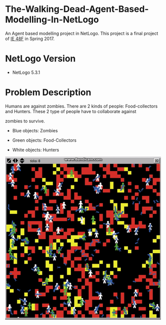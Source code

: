 # The-Walking-Dead-Agent-Based-Modelling-In-NetLogo

An Agent based modelling project in NetLogo. This project is a final project of [IE 48F](http://www.ie.boun.edu.tr/?q=tr/dersler/ie-48f-agent-based-modeling-and-simulation) in Spring 2017.

# NetLogo Version

- NetLogo 5.3.1

# Problem Description

Humans are against zombies. There are 2 kinds of people: Food-collectors and Hunters. These 2 type of people have to collaborate against

zombies to survive.

- Blue objects: Zombies

- Green objects: Food-Collectors

- White objects: Hunters

![alt text](https://github.com/MuhammedBuyukkinaci/The-Walking-Dead-Agent-Based-Modelling-In-NetLogo/blob/master/ezgif-2-7e86ef32c2.gif) 
